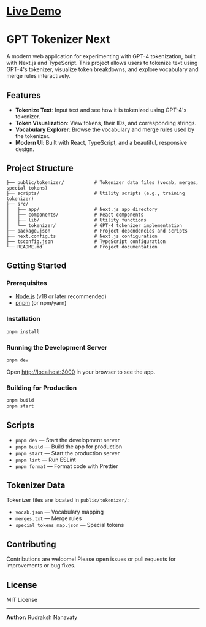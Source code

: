 # [Live Demo](https://gpt4-tokenizer-sable.vercel.app/)

# GPT Tokenizer Next

A modern web application for experimenting with GPT-4 tokenization, built with Next.js and TypeScript. This project allows users to tokenize text using GPT-4's tokenizer, visualize token breakdowns, and explore vocabulary and merge rules interactively.

## Features

-   **Tokenize Text**: Input text and see how it is tokenized using GPT-4's tokenizer.
-   **Token Visualization**: View tokens, their IDs, and corresponding strings.
-   **Vocabulary Explorer**: Browse the vocabulary and merge rules used by the tokenizer.
-   **Modern UI**: Built with React, TypeScript, and a beautiful, responsive design.

## Project Structure

```
├── public/tokenizer/           # Tokenizer data files (vocab, merges, special tokens)
├── scripts/                    # Utility scripts (e.g., training tokenizer)
├── src/
│   ├── app/                    # Next.js app directory
│   ├── components/             # React components
│   ├── lib/                    # Utility functions
│   └── tokenizer/              # GPT-4 tokenizer implementation
├── package.json                # Project dependencies and scripts
├── next.config.ts              # Next.js configuration
├── tsconfig.json               # TypeScript configuration
└── README.md                   # Project documentation
```

## Getting Started

### Prerequisites

-   [Node.js](https://nodejs.org/) (v18 or later recommended)
-   [pnpm](https://pnpm.io/) (or npm/yarn)

### Installation

```bash
pnpm install
```

### Running the Development Server

```bash
pnpm dev
```

Open [http://localhost:3000](http://localhost:3000) in your browser to see the app.

### Building for Production

```bash
pnpm build
pnpm start
```

## Scripts

-   `pnpm dev` — Start the development server
-   `pnpm build` — Build the app for production
-   `pnpm start` — Start the production server
-   `pnpm lint` — Run ESLint
-   `pnpm format` — Format code with Prettier

## Tokenizer Data

Tokenizer files are located in `public/tokenizer/`:

-   `vocab.json` — Vocabulary mapping
-   `merges.txt` — Merge rules
-   `special_tokens_map.json` — Special tokens

## Contributing

Contributions are welcome! Please open issues or pull requests for improvements or bug fixes.

## License

MIT License

---

**Author:** Rudraksh Nanavaty
